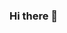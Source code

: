 ### Hi there 👋

<!--
**Seunadebis/Seunadebis** is a ✨ _special_ ✨ repository because its `README.md` (this file) appears on your GitHub profile.

Here are some ideas to get you started:

- 🔭 I’m currently working on ...it
- 🌱 I’m currently learning ...no
- 👯 I’m looking to collaborate on ..with people .
- 🤔 I’m looking for help with ...
- 💬 Ask me about ...ask me
- 📫 How to reach me: ...08166552036
- 😄 Pronouns: ...
- ⚡ Fun fact: ...😁😂
-->
